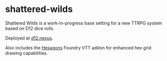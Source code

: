 # shattered-wilds

Shattered Wilds is a work-in-progress base setting for a new TTRPG system based on D12 dice rolls.

Deployed at [d12.nexus](https://d12.nexus).

Also includes the [Hexagons](./packages/hexagons/README.md) Foundry VTT addon for enhanced hex grid drawing capabilities.
